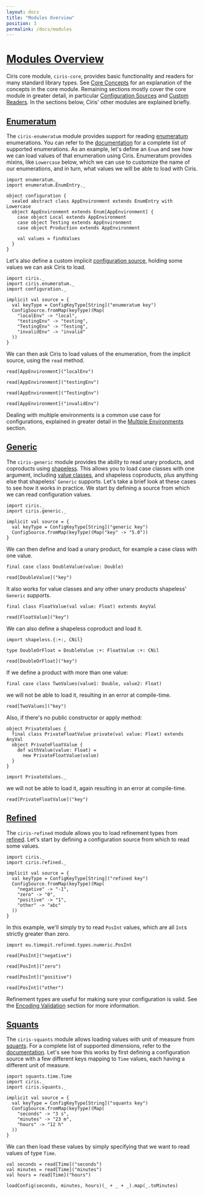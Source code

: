 ```yaml
---
layout: docs
title: "Modules Overview"
position: 3
permalink: /docs/modules
---
```


# <a name="modules-overview" href="#modules-overview">Modules Overview</a>
Ciris core module, `ciris-core`, provides basic functionality and readers for many standard library types. See [Core Concepts](/docs/concepts) for an explanation of the concepts in the core module. Remaining sections mostly cover the core module in greater detail, in particular [Configuration Sources](/docs/sources) and [Custom Readers](/docs/readers). In the sections below, Ciris' other modules are explained briefly.

## <a name="enumeratum" href="#enumeratum">Enumeratum</a>
The `ciris-enumeratum` module provides support for reading [enumeratum][enumeratum] enumerations. You can refer to the [documentation](/api/ciris/enumeratum) for a complete list of supported enumerations. As an example, let's define an `Enum` and see how we can load values of that enumeration using Ciris. Enumeratum provides mixins, like `Lowercase` below, which we can use to customize the name of our enumerations, and in turn, what values we will be able to load with Ciris.

```tut:book:reset
import enumeratum._
import enumeratum.EnumEntry._

object configuration {
  sealed abstract class AppEnvironment extends EnumEntry with Lowercase
  object AppEnvironment extends Enum[AppEnvironment] {
    case object Local extends AppEnvironment
    case object Testing extends AppEnvironment
    case object Production extends AppEnvironment

    val values = findValues
  }
}
```

Let's also define a custom implicit [configuration source](/docs/sources), holding some values we can ask Ciris to load.

```tut:book
import ciris._
import ciris.enumeratum._
import configuration._

implicit val source = {
  val keyType = ConfigKeyType[String]("enumeratum key")
  ConfigSource.fromMap(keyType)(Map(
    "localEnv" -> "local",
    "testingEnv" -> "testing",
    "TestingEnv" -> "Testing",
    "invalidEnv" -> "invalid"
  ))
}
```

We can then ask Ciris to load values of the enumeration, from the implicit source, using the `read` method.

```tut:book
read[AppEnvironment]("localEnv")

read[AppEnvironment]("testingEnv")

read[AppEnvironment]("TestingEnv")

read[AppEnvironment]("invalidEnv")
```

Dealing with multiple environments is a common use case for configurations, explained in greater detail in the [Multiple Environments](/docs/environments) section.

## <a name="generic" href="#generic">Generic</a>
The `ciris-generic` module provides the ability to read unary products, and coproducts using [shapeless][shapeless]. This allows you to load case classes with one argument, including [value classes](http://docs.scala-lang.org/overviews/core/value-classes.html), and shapeless coproducts, plus anything else that shapeless' `Generic` supports. Let's take a brief look at these cases to see how it works in practice. We start by defining a source from which we can read configuration values.

```tut:book:reset
import ciris._
import ciris.generic._

implicit val source = {
  val keyType = ConfigKeyType[String]("generic key")
  ConfigSource.fromMap(keyType)(Map("key" -> "5.0"))
}
```

We can then define and load a unary product, for example a case class with one value.

```tut:book
final case class DoubleValue(value: Double)

read[DoubleValue]("key")
```

It also works for value classes and any other unary products shapeless' `Generic` supports.

```tut:book
final class FloatValue(val value: Float) extends AnyVal

read[FloatValue]("key")
```

We can also define a shapeless coproduct and load it.

```tut:book
import shapeless.{:+:, CNil}

type DoubleOrFloat = DoubleValue :+: FloatValue :+: CNil

read[DoubleOrFloat]("key")
```

If we define a product with more than one value:

```tut:book
final case class TwoValues(value1: Double, value2: Float)
```

we will not be able to load it, resulting in an error at compile-time.

```tut:fail:book
read[TwoValues]("key")
```

Also, if there's no public constructor or apply method:

```tut:book
object PrivateValues {
  final class PrivateFloatValue private(val value: Float) extends AnyVal
  object PrivateFloatValue {
    def withValue(value: Float) =
      new PrivateFloatValue(value)
  }
}

import PrivateValues._
```

we will not be able to load it, again resulting in an error at compile-time.

```tut:fail:book
read[PrivateFloatValue]("key")
```

## <a name="refined" href="#refined">Refined</a>
The `ciris-refined` module allows you to load refinement types from [refined][refined]. Let's start by defining a configuration source from which to read some values.

```tut:book:reset
import ciris._
import ciris.refined._

implicit val source = {
  val keyType = ConfigKeyType[String]("refined key")
  ConfigSource.fromMap(keyType)(Map(
    "negative" -> "-1",
    "zero" -> "0",
    "positive" -> "1",
    "other" -> "abc"
  ))
}
```

In this example, we'll simply try to read `PosInt` values, which are all `Int`s strictly greater than zero.

```tut:book
import eu.timepit.refined.types.numeric.PosInt

read[PosInt]("negative")

read[PosInt]("zero")

read[PosInt]("positive")

read[PosInt]("other")
```

Refinement types are useful for making sure your configuration is valid. See the [Encoding Validation](/docs/validation) section for more information.

## <a name="squants" href="#squants">Squants</a>
The `ciris-squants` module allows loading values with unit of measure from [squants][squants]. For a complete list of supported dimensions, refer to the [documentation](/api/ciris/squants). Let's see how this works by first defining a configuration source with a few different keys mapping to `Time` values, each having a different unit of measure.

```tut:book:reset
import squants.time.Time
import ciris._
import ciris.squants._

implicit val source = {
  val keyType = ConfigKeyType[String]("squants key")
  ConfigSource.fromMap(keyType)(Map(
    "seconds" -> "3 s",
    "minutes" -> "23 m",
    "hours" -> "12 h"
  ))
}
```

We can then load these values by simply specifying that we want to read values of type `Time`.

```tut:book
val seconds = read[Time]("seconds")
val minutes = read[Time]("minutes")
val hours = read[Time]("hours")

loadConfig(seconds, minutes, hours)(_ + _ + _).map(_.toMinutes)
```

[enumeratum]: https://github.com/lloydmeta/enumeratum
[refined]: https://github.com/fthomas/refined
[shapeless]: https://github.com/milessabin/shapeless
[squants]: https://github.com/typelevel/squants

